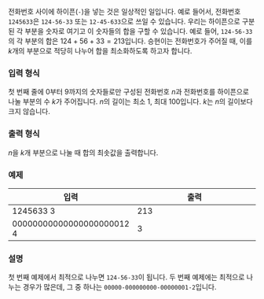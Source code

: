 전화번호 사이에 하이픈(`-`)을 넣는 것은 일상적인 일입니다. 예로 들어서, 전화번호 `1245633`은 `124-56-33` 또는 `12-45-633`으로 쓰일 수 있습니다. 우리는 하이픈으로 구분된 각 부분을 숫자로 여기고 이 숫자들의 합을 구할 수 있습니다. 예로 들어, `124-56-33`의 각 부분의 합은 $124+56+33=213$입니다. 승현이는 전화번호가 주어질 때, 이를 $k$개의 부분으로 적당히 나누어 합을 최소화하도록 하고자 합니다.

### 입력 형식

첫 번째 줄에 0부터 9까지의 숫자들로만 구성된 전화번호 $n$과 전화번호를 하이픈으로 나눌 부분의 수 $k$가 주어집니다. $n$의 길이는 최소 1, 최대 100입니다. $k$는 $n$의 길이보다 크지 않습니다.

### 출력 형식

$n$을 $k$개 부분으로 나눌 때 합의 최솟값을 출력합니다.

### 예제

<table class='table table-bordered table-condensed'>
 <thead>
  <tr>
   <th style="width: 50%;">입력</th>
   <th style="width: 50%;">출력</th>
  </tr>
 </thead>
 <tbody>
  <tr>
   <td class="code-font">1245633 3</td>
   <td class="code-font">213</td>
  </tr>
  <tr>
   <td class="code-font">00000000000000000000012 4</td>
   <td class="code-font">3</td>
  </tr>
 </tbody>
</table>

### 설명

첫 번째 예제에서 최적으로 나누면 `124-56-33`이 됩니다. 두 번째 예제에는 최적으로 나누는 경우가 많은데, 그 중 하나는 `00000-000000000-00000001-2`입니다.